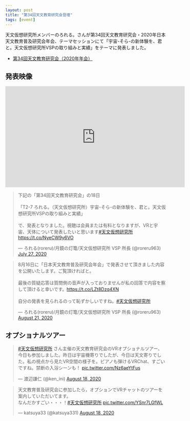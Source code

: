 ```yaml
---
layout: post
title: "第34回天文教育研究会登壇"
tags: [event]
---
```


天文仮想研究所メンバーのろれる。さんが第34回天文教育研究会・2020年日本天文教育普及研究会年会、テーマセッションにて「宇宙-そら-の新体験を、君と。天文仮想研究所VSPの取り組みと実績」をテーマに発表しました。

* [第34回天文教育研究会（2020年年会）](https://tenkyo.net/2020/05/04/%E7%AC%AC34%E5%9B%9E%E5%A4%A9%E6%96%87%E6%95%99%E8%82%B2%E7%A0%94%E7%A9%B6%E4%BC%9A%EF%BC%882020%E5%B9%B4%E5%B9%B4%E4%BC%9A%EF%BC%89/)

## 発表映像

<div class="youtube">
<iframe width="560" height="315" src="https://www.youtube.com/embed/T0BDNZcDOSU" frameborder="0" allow="accelerometer; autoplay; encrypted-media; gyroscope; picture-in-picture" allowfullscreen></iframe>
</div>

<blockquote class="twitter-tweet" data-theme="dark"><p lang="ja" dir="ltr">下記の「第34回天文教育研究会」の18日<br><br>「T2-7 ろれる。（天文仮想研究所）宇宙-そら-の新体験を、君と。天文仮想研究所VSPの取り組みと実績」<br><br>で、発表となりました。視聴は会員または有料となりますが、VRと宇宙、天体について発表したいと思います<a href="https://twitter.com/hashtag/%E5%A4%A9%E6%96%87%E4%BB%AE%E6%83%B3%E7%A0%94%E7%A9%B6%E6%89%80?src=hash&amp;ref_src=twsrc%5Etfw">#天文仮想研究所</a><a href="https://t.co/NyeCW9y6VO">https://t.co/NyeCW9y6VO</a></p>&mdash; ろれる(roreru)/月鏡の灯篭/天文仮想研究所 VSP 所長 (@roreru963) <a href="https://twitter.com/roreru963/status/1287691146701860864?ref_src=twsrc%5Etfw">July 27, 2020</a></blockquote> <script async src="https://platform.twitter.com/widgets.js" charset="utf-8"></script>

<blockquote class="twitter-tweet" data-theme="dark"><p lang="ja" dir="ltr">8月16日に「日本天文教育普及研究会年会」で発表させて頂きました内容を公開いたします。ご覧頂ければと。<br><br>最後の質疑応答は質問側の音声が入っておりませんが私の回答で内容を察して頂けると幸いです。<a href="https://t.co/LZt8Dzq4XN">https://t.co/LZt8Dzq4XN</a><br><br>自分の発表を見られるのって恥ずかしいですね。<a href="https://twitter.com/hashtag/%E5%A4%A9%E6%96%87%E4%BB%AE%E6%83%B3%E7%A0%94%E7%A9%B6%E6%89%80?src=hash&amp;ref_src=twsrc%5Etfw">#天文仮想研究所</a></p>&mdash; ろれる(roreru)/月鏡の灯篭/天文仮想研究所 VSP 所長 (@roreru963) <a href="https://twitter.com/roreru963/status/1296746687457763335?ref_src=twsrc%5Etfw">August 21, 2020</a></blockquote> <script async src="https://platform.twitter.com/widgets.js" charset="utf-8"></script>

## オプショナルツアー

<blockquote class="twitter-tweet" data-theme="dark"><p lang="ja" dir="ltr"><a href="https://twitter.com/hashtag/%E5%A4%A9%E6%96%87%E4%BB%AE%E6%83%B3%E7%A0%94%E7%A9%B6%E6%89%80?src=hash&amp;ref_src=twsrc%5Etfw">#天文仮想研究所</a> さん主催の天文教育研究会のVRオプショナルツアー、今日も参加しました。昨日は宇宙機寄りでしたが、今日は天文寄りでした。私の視点から見たVR空間の様子を。ピアノも弾けるVRChat、すごいですね。禁断の入浴シーンも！ <a href="https://t.co/Nz6aeYtFus">pic.twitter.com/Nz6aeYtFus</a></p>&mdash; 渡辺謙仁 (@ken_ini) <a href="https://twitter.com/ken_ini/status/1295682524304351234?ref_src=twsrc%5Etfw">August 18, 2020</a></blockquote> <script async src="https://platform.twitter.com/widgets.js" charset="utf-8"></script>

<blockquote class="twitter-tweet" data-theme="dark"><p lang="ja" dir="ltr">天文教育普及研究会に参加したら，オプションでVRチャットのツアーを案内していただいてます。<br>なんだかすごい・・・！<a href="https://twitter.com/hashtag/%E5%A4%A9%E6%96%87%E4%BB%AE%E6%83%B3%E7%A0%94%E7%A9%B6%E6%89%80?src=hash&amp;ref_src=twsrc%5Etfw">#天文仮想研究所</a> <a href="https://t.co/YSnr7LGfWL">pic.twitter.com/YSnr7LGfWL</a></p>&mdash; katsuya33 (@katsuya331) <a href="https://twitter.com/katsuya331/status/1295641220413194240?ref_src=twsrc%5Etfw">August 18, 2020</a></blockquote> <script async src="https://platform.twitter.com/widgets.js" charset="utf-8"></script>